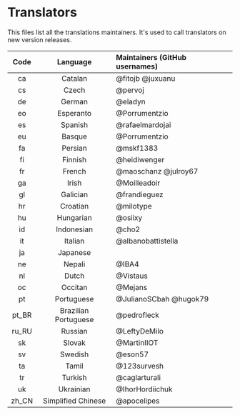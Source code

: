 # Translators

This files list all the translations maintainers.  It's used to call translators on new version releases.

| Code  | Language             | Maintainers (GitHub usernames) |
|:-----:|:--------------------:|:------------------------------ |
| ca    | Catalan              | @fitojb @juxuanu               |
| cs    | Czech                | @pervoj                        |
| de    | German               | @eladyn                        |
| eo    | Esperanto            | @Porrumentzio                  |
| es    | Spanish              | @rafaelmardojai                |
| eu    | Basque               | @Porrumentzio                  |
| fa    | Persian              | @mskf1383                      |
| fi    | Finnish              | @heidiwenger                   |
| fr    | French               | @maoschanz @julroy67           |
| ga    | Irish                | @Moilleadoir                   |
| gl    | Galician             | @frandieguez                   |
| hr    | Croatian             | @milotype                      |
| hu    | Hungarian            | @osiixy                        |
| id    | Indonesian           | @cho2                          |
| it    | Italian              | @albanobattistella             |
| ja    | Japanese             |                                |
| ne    | Nepali               | @IBA4                          |
| nl    | Dutch                | @Vistaus                       |
| oc    | Occitan              | @Mejans                        |
| pt    | Portuguese           | @JulianoSCbah @hugok79         |
| pt_BR | Brazilian Portuguese | @pedrofleck                    |
| ru_RU | Russian              | @LeftyDeMilo                   |
| sk    | Slovak               | @MartinIIOT                    |
| sv    | Swedish              | @eson57                        |
| ta    | Tamil                | @123survesh                    |
| tr    | Turkish              | @caglarturali                  |
| uk    | Ukrainian            | @IhorHordiichuk                |
| zh_CN | Simplified Chinese   | @apocelipes                    |
